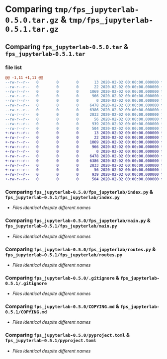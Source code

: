 # Comparing `tmp/fps_jupyterlab-0.5.0.tar.gz` & `tmp/fps_jupyterlab-0.5.1.tar.gz`

## Comparing `fps_jupyterlab-0.5.0.tar` & `fps_jupyterlab-0.5.1.tar`

### file list

```diff
@@ -1,11 +1,11 @@
--rw-r--r--   0        0        0       13 2020-02-02 00:00:00.000000 fps_jupyterlab-0.5.0/MANIFEST.in
--rw-r--r--   0        0        0       22 2020-02-02 00:00:00.000000 fps_jupyterlab-0.5.0/fps_jupyterlab/__init__.py
--rw-r--r--   0        0        0     1069 2020-02-02 00:00:00.000000 fps_jupyterlab-0.5.0/fps_jupyterlab/index.py
--rw-r--r--   0        0        0      966 2020-02-02 00:00:00.000000 fps_jupyterlab-0.5.0/fps_jupyterlab/main.py
--rw-r--r--   0        0        0        0 2020-02-02 00:00:00.000000 fps_jupyterlab-0.5.0/fps_jupyterlab/py.typed
--rw-r--r--   0        0        0     6478 2020-02-02 00:00:00.000000 fps_jupyterlab-0.5.0/fps_jupyterlab/routes.py
--rw-r--r--   0        0        0     6386 2020-02-02 00:00:00.000000 fps_jupyterlab-0.5.0/.gitignore
--rw-r--r--   0        0        0     2833 2020-02-02 00:00:00.000000 fps_jupyterlab-0.5.0/COPYING.md
--rw-r--r--   0        0        0       56 2020-02-02 00:00:00.000000 fps_jupyterlab-0.5.0/README.md
--rw-r--r--   0        0        0      939 2020-02-02 00:00:00.000000 fps_jupyterlab-0.5.0/pyproject.toml
--rw-r--r--   0        0        0      504 2020-02-02 00:00:00.000000 fps_jupyterlab-0.5.0/PKG-INFO
+-rw-r--r--   0        0        0       13 2020-02-02 00:00:00.000000 fps_jupyterlab-0.5.1/MANIFEST.in
+-rw-r--r--   0        0        0       22 2020-02-02 00:00:00.000000 fps_jupyterlab-0.5.1/fps_jupyterlab/__init__.py
+-rw-r--r--   0        0        0     1069 2020-02-02 00:00:00.000000 fps_jupyterlab-0.5.1/fps_jupyterlab/index.py
+-rw-r--r--   0        0        0      966 2020-02-02 00:00:00.000000 fps_jupyterlab-0.5.1/fps_jupyterlab/main.py
+-rw-r--r--   0        0        0        0 2020-02-02 00:00:00.000000 fps_jupyterlab-0.5.1/fps_jupyterlab/py.typed
+-rw-r--r--   0        0        0     6478 2020-02-02 00:00:00.000000 fps_jupyterlab-0.5.1/fps_jupyterlab/routes.py
+-rw-r--r--   0        0        0     6386 2020-02-02 00:00:00.000000 fps_jupyterlab-0.5.1/.gitignore
+-rw-r--r--   0        0        0     2833 2020-02-02 00:00:00.000000 fps_jupyterlab-0.5.1/COPYING.md
+-rw-r--r--   0        0        0       56 2020-02-02 00:00:00.000000 fps_jupyterlab-0.5.1/README.md
+-rw-r--r--   0        0        0      939 2020-02-02 00:00:00.000000 fps_jupyterlab-0.5.1/pyproject.toml
+-rw-r--r--   0        0        0      504 2020-02-02 00:00:00.000000 fps_jupyterlab-0.5.1/PKG-INFO
```

### Comparing `fps_jupyterlab-0.5.0/fps_jupyterlab/index.py` & `fps_jupyterlab-0.5.1/fps_jupyterlab/index.py`

 * *Files identical despite different names*

### Comparing `fps_jupyterlab-0.5.0/fps_jupyterlab/main.py` & `fps_jupyterlab-0.5.1/fps_jupyterlab/main.py`

 * *Files identical despite different names*

### Comparing `fps_jupyterlab-0.5.0/fps_jupyterlab/routes.py` & `fps_jupyterlab-0.5.1/fps_jupyterlab/routes.py`

 * *Files identical despite different names*

### Comparing `fps_jupyterlab-0.5.0/.gitignore` & `fps_jupyterlab-0.5.1/.gitignore`

 * *Files identical despite different names*

### Comparing `fps_jupyterlab-0.5.0/COPYING.md` & `fps_jupyterlab-0.5.1/COPYING.md`

 * *Files identical despite different names*

### Comparing `fps_jupyterlab-0.5.0/pyproject.toml` & `fps_jupyterlab-0.5.1/pyproject.toml`

 * *Files identical despite different names*

